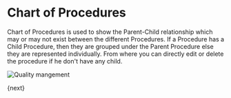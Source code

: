 # Chart of Procedures

 Chart of Procedures is used to show the Parent-Child relationship which may or may not exist between the different Procedures. If a Procedure has a Child Procedure, then they are grouped under the Parent Procedure else they are represented individually.
 From where you can directly edit or delete the procedure if he don't have any child.

 <img class="screenshot" alt="Quality mangement" src="{{docs_base_url}}/assets/img/quality-management/Chart-of-procedure.png">
 
{next}